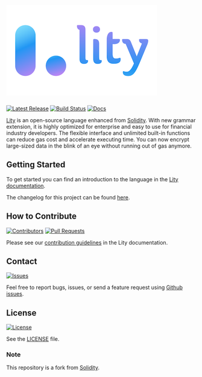 # [![Lity](docs/_static/images/logo@25x.png)](#)

[![Latest Release](https://img.shields.io/github/release-date/CyberMiles/lity.svg)](https://github.com/CyberMiles/lity/releases)
[![Build Status](https://img.shields.io/travis/CyberMiles/lity.svg)](https://travis-ci.org/CyberMiles/lity)
[![Docs](https://img.shields.io/readthedocs/lity.svg)](http://lity.readthedocs.io/)

[Lity] is an open-source language enhanced from [Solidity]. With new grammar extension, it is highly optimized for enterprise and easy to use for financial industry developers. The flexible interface and unlimited built-in functions can reduce gas cost and accelerate executing time. You can now encrypt large-sized data in the blink of an eye without running out of gas anymore.

## Getting Started

To get started you can find an introduction to the language in the
[Lity documentation](http://lity.readthedocs.io/).

The changelog for this project can be found [here](Changelog.md).

## How to Contribute

[![Contributors](https://img.shields.io/github/contributors/CyberMiles/lity.svg)](https://github.com/CyberMiles/lity/graphs/contributors)
[![Pull Requests](https://img.shields.io/github/issues-pr/CyberMiles/lity.svg)](https://github.com/CyberMiles/lity/pulls)

Please see our [contribution guidelines][contrib-guide] in the Lity documentation.

[contrib-guide]: https://lity.readthedocs.io/en/latest/contributing.html

## Contact

[![Issues](https://img.shields.io/github/issues/CyberMiles/lity.svg)](https://github.com/CyberMiles/lity/issues)

Feel free to report bugs, issues, or send a feature request using
[Github issues](https://github.com/CyberMiles/lity/issues).

## License

[![License](https://img.shields.io/github/license/CyberMiles/lity.svg)](https://www.gnu.org/licenses/lgpl-3.0.en.html)

See the [LICENSE](LICENSE.txt) file.

### Note

This repository is a fork from [Solidity][Solidity].

[Lity]: https://github.com/CyberMiles/lity
[Solidity]: https://github.com/ethereum/solidity
